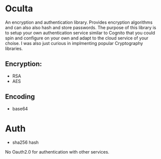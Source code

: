# Oculta
An encryption and authentication library. Provides encryption algorithms and can also also hash and store passwords. The purpose of this library is to setup your own authentication service similar to Cognito that you could spin and configure on your own and adapt to the cloud service of your choise. I was also just curious in implmenting popular Cryptography libraries.

## Encryption:
- RSA
- AES

## Encoding
- base64

# Auth
- sha256 hash

No Oauth2.0 for authentication with other services.
